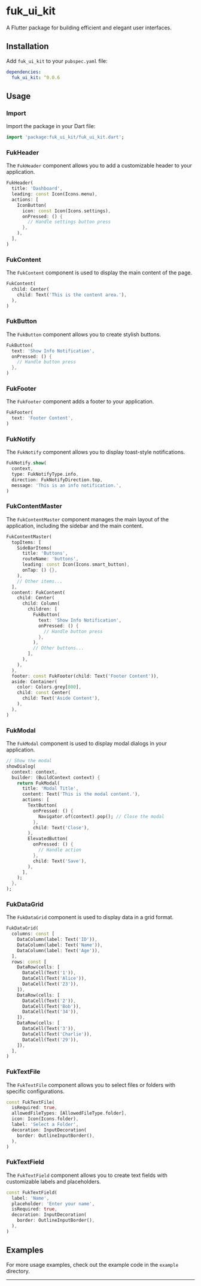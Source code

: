 # fuk_ui_kit

A Flutter package for building efficient and elegant user interfaces.

## Installation

Add `fuk_ui_kit` to your `pubspec.yaml` file:

```yaml
dependencies:
  fuk_ui_kit: ^0.0.6
```

## Usage

### Import

Import the package in your Dart file:

```dart
import 'package:fuk_ui_kit/fuk_ui_kit.dart';
```

### FukHeader

The `FukHeader` component allows you to add a customizable header to your application.

```dart
FukHeader(
  title: 'Dashboard',
  leading: const Icon(Icons.menu),
  actions: [
    IconButton(
      icon: const Icon(Icons.settings),
      onPressed: () {
        // Handle settings button press
      },
    ),
  ],
)
```

### FukContent

The `FukContent` component is used to display the main content of the page.

```dart
FukContent(
  child: Center(
    child: Text('This is the content area.'),
  ),
)
```

### FukButton

The `FukButton` component allows you to create stylish buttons.

```dart
FukButton(
  text: 'Show Info Notification',
  onPressed: () {
    // Handle button press
  },
)
```

### FukFooter

The `FukFooter` component adds a footer to your application.

```dart
FukFooter(
  text: 'Footer Content',
)
```

### FukNotify

The `FukNotify` component allows you to display toast-style notifications.

```dart
FukNotify.show(
  context,
  type: FukNotifyType.info,
  direction: FukNotifyDirection.top,
  message: 'This is an info notification.',
)
```

### FukContentMaster

The `FukContentMaster` component manages the main layout of the application, including the sidebar and the main content.

```dart
FukContentMaster(
  topItems: [
    SideBarItems(
      title: 'Buttons',
      routeName: 'buttons',
      leading: const Icon(Icons.smart_button),
      onTap: () {},
    ),
    // Other items...
  ],
  content: FukContent(
    child: Center(
      child: Column(
        children: [
          FukButton(
            text: 'Show Info Notification',
            onPressed: () {
              // Handle button press
            },
          ),
          // Other buttons...
        ],
      ),
    ),
  ),
  footer: const FukFooter(child: Text('Footer Content')),
  aside: Container(
    color: Colors.grey[800],
    child: const Center(
      child: Text('Aside Content'),
    ),
  ),
)
```

### FukModal

The `FukModal` component is used to display modal dialogs in your application.

```dart
// Show the modal
showDialog(
  context: context,
  builder: (BuildContext context) {
    return FukModal(
      title: 'Modal Title',
      content: Text('This is the modal content.'),
      actions: [
        TextButton(
          onPressed: () {
            Navigator.of(context).pop(); // Close the modal
          },
          child: Text('Close'),
        ),
        ElevatedButton(
          onPressed: () {
            // Handle action
          },
          child: Text('Save'),
        ),
      ],
    );
  },
);
```

### FukDataGrid

The `FukDataGrid` component is used to display data in a grid format.

```dart
FukDataGrid(
  columns: const [
    DataColumn(label: Text('ID')),
    DataColumn(label: Text('Name')),
    DataColumn(label: Text('Age')),
  ],
  rows: const [
    DataRow(cells: [
      DataCell(Text('1')),
      DataCell(Text('Alice')),
      DataCell(Text('23')),
    ]),
    DataRow(cells: [
      DataCell(Text('2')),
      DataCell(Text('Bob')),
      DataCell(Text('34')),
    ]),
    DataRow(cells: [
      DataCell(Text('3')),
      DataCell(Text('Charlie')),
      DataCell(Text('29')),
    ]),
  ],
)
```

### FukTextFile

The `FukTextFile` component allows you to select files or folders with specific configurations.

```dart
const FukTextFile(
  isRequired: true,
  allowedFileTypes: [AllowedFileType.folder],
  icon: Icon(Icons.folder),
  label: 'Select a Folder',
  decoration: InputDecoration(
    border: OutlineInputBorder(),
  ),
)
```

### FukTextField

The `FukTextField` component allows you to create text fields with customizable labels and placeholders.

```dart
const FukTextField(
  label: 'Name',
  placeholder: 'Enter your name',
  isRequired: true,
  decoration: InputDecoration(
    border: OutlineInputBorder(),
  ),
)
```

## Examples

For more usage examples, check out the example code in the `example` directory.

---
